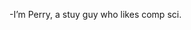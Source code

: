 -I’m Perry, a stuy guy who likes comp sci.

<!---
PearMeow/PearMeow is a ✨ special ✨ repository because its `README.md` (this file) appears on your GitHub profile.
You can click the Preview link to take a look at your changes.
--->
